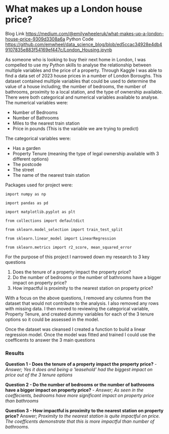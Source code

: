 # What makes up a London house price?
Blog Link   https://medium.com/@emilywheeleruk/what-makes-up-a-london-house-price-9309d3308a6a
Python Code https://github.com/emwheel/data_science_blog/blob/ed5ccac34928e4db49107835e883f54169ef447c/London_Housing.ipynb



As someone who is looking to buy their next home in London, I was compelled to use my Python skills to analyse the relationship between multiple variables and the price of a property. 
Through Kaggle I was able to find a data set of 2023 house prices in a number of London Boroughs. This dataset contained multiple variables that could be used to determine the value of a house including; the number of bedrooms, the number of bathrooms, proximity to a local station, and the type of ownership available. 
There were both categorical and numerical variables available to analyse. 
The numerical variables were:
- Number of Bedrooms
- Number of Bathrooms
- Miles to the nearest train station
- Price in pounds (This is the variable we are trying to predict)
  
The categorical variables were:
- Has a garden
- Property Tenure (meaning the type of legal ownership available with 3 different options)
- The postcode
- The street
- The name of the nearest train station

Packages used for project were:

`import numpy as np`

`import pandas as pd`

`import matplotlib.pyplot as plt`

`from collections import defaultdict`

`from sklearn.model_selection import train_test_split`

`from sklearn.linear_model import LinearRegression`

`from sklearn.metrics import r2_score, mean_squared_error`

For the purpose of this project I narrowed down my research to 3 key questions
1. Does the tenure of a property impact the property price?
2. Do the number of bedrooms or the number of bathrooms have a bigger impact on property price? 
3. How impactful is proximity to the nearest station on property price? 

With a focus on the above questions, I removed any columns from the dataset that would not contribute to the analysis. 
I also removed any rows with missing data.
I then moved to reviewing the categorical variable, Property Tenure, and created dummy variables for each of the 3 tenure options so it could be assessed in the model.

Once the dataset was cleansed I created a function to build a linear regression model. 
Once the model was fitted and trained I could use the coefficents to answer the 3 main questions

### Results

**Question 1 - Does the tenure of a property impact the property price?** - *Answer; Yes it does and being a 'leasehold' had the biggest impact on price out of the 3 tenure options*

**Question 2 - Do the number of bedrooms or the number of bathrooms have a bigger impact on property price?** - *Answer; As seen in the coeffecients, bedrooms have more significant impact on property price than bathrooms*

**Question 3 - How impactful is proximity to the nearest station on property price?** Answer; *Proximity to the nearest station is quite impactful on price. The coefficents demonstrate that this is more impactful than number of bathrooms.*
